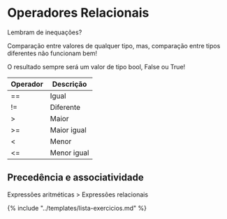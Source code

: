# Operadores Relacionais

Lembram de inequações?

Comparação entre valores de qualquer tipo, mas, comparação entre tipos diferentes não funcionam bem! 

O resultado sempre será um valor de tipo bool, False ou True!

|Operador |Descrição
|--|--
|== | Igual
|!= | Diferente
|> | Maior
|>= | Maior igual
|< | Menor
|<= | Menor igual

## Precedência e associatividade

Expressões aritméticas > Expressões relacionais

{% include "../templates/lista-exercicios.md" %}

